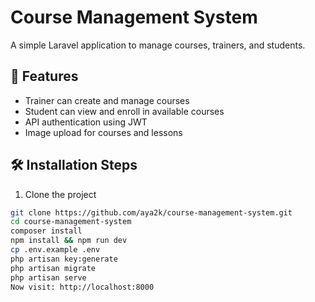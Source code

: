 # Course Management System

A simple Laravel application to manage courses, trainers, and students.

## 🧰 Features

- Trainer can create and manage courses
- Student can view and enroll in available courses
- API authentication using JWT
- Image upload for courses and lessons

## 🛠 Installation Steps

1. Clone the project

```bash
git clone https://github.com/aya2k/course-management-system.git
cd course-management-system
composer install
npm install && npm run dev
cp .env.example .env
php artisan key:generate
php artisan migrate
php artisan serve
Now visit: http://localhost:8000
